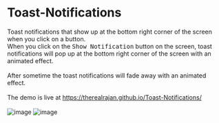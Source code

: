 # Toast-Notifications
Toast notifications that show up at the bottom right corner of the screen when you click on a button.
<br>
When you click on the <kbd>Show Notification</kbd> button on the screen, toast notifications will pop up at the bottom right corner of the screen with an animated effect.<br><br>
After sometime the toast notifications will fade away with an animated effect.<br><br>
The demo is live at https://therealrajan.github.io/Toast-Notifications/ <br><br>
![image](https://user-images.githubusercontent.com/22878736/129711144-c9cd97a8-b879-497d-8338-1f5dfbcde328.png)
![image](https://user-images.githubusercontent.com/22878736/129711276-762b22c7-168c-4433-b428-0e138336fca3.png)

